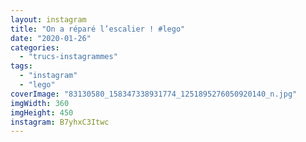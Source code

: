 ```yaml
---
layout: instagram
title: "On a réparé l’escalier ! #lego"
date: "2020-01-26"
categories: 
  - "trucs-instagrammes"
tags: 
  - "instagram"
  - "lego"
coverImage: "83130580_158347338931774_1251895276050920140_n.jpg"
imgWidth: 360
imgHeight: 450
instagram: B7yhxC3Itwc
---
```

